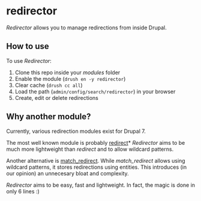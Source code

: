 # redirector

*Redirector* allows you to manage redirections from inside Drupal.

## How to use

To use *Redirector*:

1. Clone this repo inside your *modules* folder
2. Enable the module (`drush en -y redirector`)
3. Clear cache (`drush cc all`)
4. Load the path (`admin/config/search/redirector`) in your browser
5. Create, edit or delete redirections

## Why another module?

Currently, various redirection modules exist for Drupal 7.

The most well known module is probably [redirect](https://www.drupal.org/project/redirect)*
*Redirector* aims to be much more lightweight than *redirect* and to allow
wildcard patterns.

Another alternative is [match_redirect](https://www.drupal.org/project/match_redirect).
While *match_redirect* allows using wildcard patterns, it stores redirections using
entities. This introduces (in our opinion) an unnecesary bloat and complexity.

*Redirector* aims to be easy, fast and lightweight. In fact, the magic is done in
only 6 lines :)
